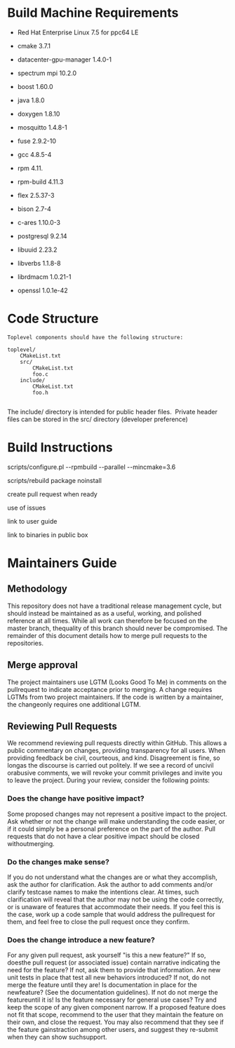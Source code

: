 # Build Machine Requirements
- Red Hat Enterprise Linux 7.5 for ppc64 LE
- cmake 3.7.1
- datacenter-gpu-manager 1.4.0-1
- spectrum mpi 10.2.0
- boost 1.60.0
- java 1.8.0
- doxygen 1.8.10
- mosquitto 1.4.8-1
- fuse 2.9.2-10
- gcc 4.8.5-4
- rpm 4.11.
- rpm-build 4.11.3
- flex 2.5.37-3
- bison 2.7-4
- c-ares 1.10.0-3
- postgresql 9.2.14
- libuuid 2.23.2
- libverbs 1.1.8-8
- librdmacm 1.0.21-1

- openssl 1.0.1e-42

# Code Structure
```
Toplevel components should have the following structure:

toplevel/
    CMakeList.txt
    src/
        CMakeList.txt
        foo.c
    include/
        CMakeList.txt
        foo.h
  
```
The include/ directory is intended for public header files.  Private header files can be stored in the src/ directory (developer preference)


# Build Instructions
scripts/configure.pl --rpmbuild --parallel --mincmake=3.6

scripts/rebuild package noinstall 


create pull request when ready

use of issues

link to user guide

link to binaries in public box

# Maintainers Guide

## Methodology
This repository does not have a traditional release management cycle, but should instead be maintained as as a useful, working, and polished reference at all times. While all work can therefore be focused on the master branch, thequality of this branch should never be compromised.
The remainder of this document details how to merge pull requests to the repositories.
## Merge approval
The project maintainers use LGTM (Looks Good To Me) in comments on the pullrequest to indicate acceptance prior to merging. A change requires LGTMs from two project maintainers. If the code is written by a maintainer, the changeonly requires one additional LGTM.
## Reviewing Pull Requests
We recommend reviewing pull requests directly within GitHub. This allows a public commentary on changes, providing transparency for all users. When providing feedback be civil, courteous, and kind. Disagreement is fine, so longas the discourse is carried out politely. If we see a record of uncivil orabusive comments, we will revoke your commit privileges and invite you to leave the project.
During your review, consider the following points:
### Does the change have positive impact?
Some proposed changes may not represent a positive impact to the project. Ask whether or not the change will make understanding the code easier, or if it could simply be a personal preference on the part of the author.
Pull requests that do not have a clear positive impact should be closed withoutmerging.
### Do the changes make sense?
If you do not understand what the changes are or what they accomplish, ask the author for clarification. Ask the author to add comments and/or clarify testcase names to make the intentions clear.
At times, such clarification will reveal that the author may not be using the code correctly, or is unaware of features that accommodate their needs. If you feel this is the case, work up a code sample that would address the pullrequest for them, and feel free to close the pull request once they confirm.
### Does the change introduce a new feature?
For any given pull request, ask yourself "is this a new feature?" If so, doesthe pull request (or associated issue) contain narrative indicating the need for the feature? If not, ask them to provide that information.
Are new unit tests in place that test all new behaviors introduced? If not, do not merge the feature until they are! Is documentation in place for the newfeature? (See the documentation guidelines). If not do not merge the featureuntil it is! Is the feature necessary for general use cases? Try and keep the scope of any given component narrow. If a proposed feature does not fit that scope, recommend to the user that they maintain the feature on their own, and close the request. You may also recommend that they see if the feature gainstraction among other users, and suggest they re-submit when they can show suchsupport.
